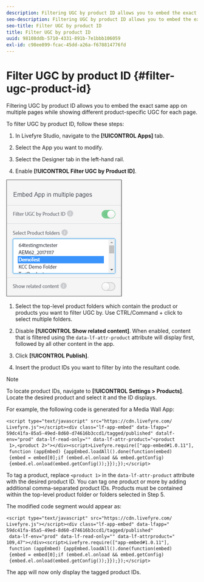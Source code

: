 ```yaml
---
description: Filtering UGC by product ID allows you to embed the exact same app on multiple pages while showing different product-specific UGC for each page.
seo-description: Filtering UGC by product ID allows you to embed the exact same app on multiple pages while showing different product-specific UGC for each page.
seo-title: Filter UGC by product ID
title: Filter UGC by product ID
uuid: 98108ddb-5710-4331-891b-7e1bbb106059
exl-id: c98ee899-fcac-45dd-a26a-f678814776fd
---
```

# Filter UGC by product ID {#filter-ugc-product-id}

Filtering UGC by product ID allows you to embed the exact same app on multiple pages while showing different product-specific UGC for each page.

To filter UGC by product ID, follow these steps:

1. In Livefyre Studio, navigate to the **[!UICONTROL Apps]** tab.

1. Select the App you want to modify.

1. Select the Designer tab in the left-hand rail.

1. Enable **[!UICONTROL Filter UGC by Product ID]**.

![](assets/filter-ugc-product-id.png)

1. Select the top-level product folders which contain the product or products you want to filter UGC by.
  Use CTRL/Command + click to select multiple folders.

1. Disable **[!UICONTROL Show related content]**.
  When enabled, content that is filtered using the `data-lf-attr-product` attribute will display first, followed by all other content in the app.

1. Click **[!UICONTROL Publish]**.

1. Insert the product IDs you want to filter by into the resultant code.

>[!NOTE]
>
>To locate product IDs, navigate to **[!UICONTROL Settings > Products]**. Locate the desired product and select it and the ID displays.

For example, the following code is generated for a Media Wall App:

```
<script type="text/javascript" src="https://cdn.livefyre.com/
Livefyre.js"></script><div class="lf-app-embed" data-lfapp="
59dc41fa-85a5-49ed-8d60-d74616b3ccd1/tagged/published" datalf-
env="prod" data-lf-read-only="" data-lf-attr-product="<product
 1>,<product 2>"></div><script>Livefyre.require(["app-embed#1.0.11"],
 function (appEmbed) {appEmbed.loadAll().done(function(embed)
 {embed = embed[0];if (embed.el.onload && embed.getConfig)
 {embed.el.onload(embed.getConfig());}});});</script>
```

To tag a product, replace `<product 1>` in the `data-lf-attr-product` attribute with the desired product ID. You can tag one product or more by adding additional comma-separated product IDs. Products must be contained within the top-level product folder or folders selected in Step 5.

The modified code segment would appear as:

```
<script type="text/javascript" src="https://cdn.livefyre.com/
Livefyre.js"></script><div class="lf-app-embed" data-lfapp="
59dc41fa-85a5-49ed-8d60-d74616b3ccd1/tagged/published"
 data-lf-env="prod" data-lf-read-only="" data-lf-attrproduct="
109,47"></div><script>Livefyre.require(["app-embed#1.0.11"],
 function (appEmbed) {appEmbed.loadAll().done(function(embed)
 {embed = embed[0];if (embed.el.onload && embed.getConfig)
 {embed.el.onload(embed.getConfig());}});});</script>
```

The app will now only display the tagged product IDs.
